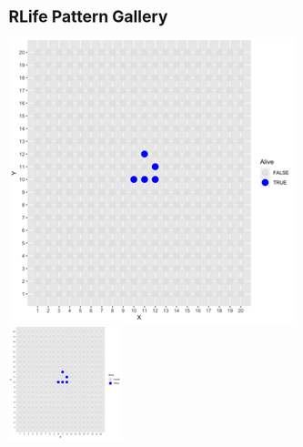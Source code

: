 # RLife Pattern Gallery
![RLife Glider](glider.gif)
<img src="glider.gif" alt="RLife Glider" height="200">
